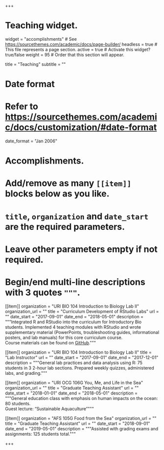 +++
# Teaching widget.
widget = "accomplishments"  # See https://sourcethemes.com/academic/docs/page-builder/
headless = true  # This file represents a page section.
active = true  # Activate this widget? true/false
weight = 95  # Order that this section will appear.

title = "Teaching"
subtitle = ""

# Date format
#   Refer to https://sourcethemes.com/academic/docs/customization/#date-format
date_format = "Jan 2006"

# Accomplishments.
#   Add/remove as many `[[item]]` blocks below as you like.
#   `title`, `organization` and `date_start` are the required parameters.
#   Leave other parameters empty if not required.
#   Begin/end multi-line descriptions with 3 quotes `"""`.

[[item]]
  organization = "URI BIO 104 Introduction to Biology Lab II"
  organization_url = ""
  title = "Curriculum Development of RStudio Labs"
  url = ""
  date_start = "2017-09-01"
  date_end = "2018-05-01"
  description = """Integrated R and RStudio into the curriculum for Introductory Bio students. Implemented 4 teaching modules with RStudio and wrote supplementary material (PowerPoints, troubleshooting guides, informational posters, and lab manuals) for this core curriculum course. <br> Course materials can be found on <a href="https://github.com/rachelss/BIO103R/">GitHub</a>."""

[[item]]
  organization = "URI BIO 104 Introduction to Biology Lab II"
  title = "Lab Instructor"
  url = ""
  date_start = "2017-09-01"
  date_end = "2017-12-01"
  description = """General lab practices and data analysis using R: 75 students in 3 2-hour lab sections. Prepared weekly quizzes, administered labs, and grading."""
  
[[item]]
  organization = "URI OCG 106G You, Me, and Life in the Sea"
  organization_url = ""
  title = "Graduate Teaching Assistant"
  url = ""
  date_start = "2018-01-01"
  date_end = "2018-05-01"
  description = """General education class with emphasis on human impacts on the ocean: 80 students. <br> Guest lecture: “Sustainable Aquaculture”"""
  
[[item]]
  organization = "AFS 105G Food from the Sea"
  organization_url = ""
  title = "Graduate Teaching Assistant"
  url = ""
  date_start = "2018-09-01"
  date_end = "2019-05-01"
  description = """Assisted with grading exams and assignments: 125 students total."""

+++

